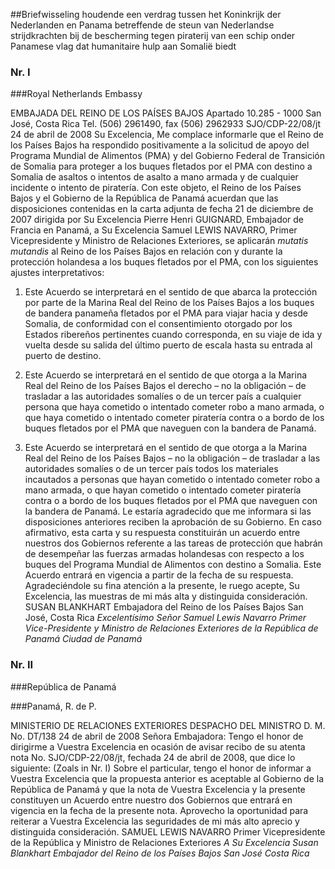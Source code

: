 <meta http-equiv='Content-Type' content='text/html; charset=utf-8' />

##Briefwisseling houdende een verdrag tussen het Koninkrijk der Nederlanden en Panama betreffende de steun van Nederlandse strijdkrachten bij de bescherming tegen piraterij van een schip onder Panamese vlag dat humanitaire hulp aan Somalië biedt

### Nr.  I  

###Royal Netherlands Embassy

EMBAJADA DEL REINO DE LOS PAÍSES BAJOS Apartado 10.285 - 1000 San José, Costa Rica Tel. (506) 2961490, fax (506) 2962933 SJO/CDP-22/08/jt 24 de abril de 2008 Su Excelencia, Me complace informarle que el Reino de los Países Bajos ha respondido positivamente a la solicitud de apoyo del Programa Mundial de Alimentos (PMA) y del Gobierno Federal de Transición de Somalia para proteger a los buques fletados por el PMA con destino a Somalia de asaltos o intentos de asalto a mano armada y de cualquier incidente o intento de piratería. Con este objeto, el Reino de los Países Bajos y el Gobierno de la República de Panamá acuerdan que las disposiciones contenidas en la carta adjunta de fecha 21 de diciembre de 2007 dirigida por Su Excelencia Pierre Henri GUIGNARD, Embajador de Francia en Panamá, a Su Excelencia Samuel LEWIS NAVARRO, Primer Vicepresidente y Ministro de Relaciones Exteriores, se aplicarán *mutatis mutandis* al Reino de los Países Bajos en relación con y durante la protección holandesa a los buques fletados por el PMA, con los siguientes ajustes interpretativos: 

1. Este Acuerdo se interpretará en el sentido de que abarca la protección por parte de la Marina Real del Reino de los Países Bajos a los buques de bandera panameña fletados por el PMA para viajar hacia y desde Somalia, de conformidad con el consentimiento otorgado por los Estados ribereños pertinentes cuando corresponda, en su viaje de ida y vuelta desde su salida del último puerto de escala hasta su entrada al puerto de destino.  

2. Este Acuerdo se interpretará en el sentido de que otorga a la Marina Real del Reino de los Países Bajos el derecho – no la obligación – de trasladar a las autoridades somalíes o de un tercer país a cualquier persona que haya cometido o intentado cometer robo a mano armada, o que haya cometido o intentado cometer piratería contra o a bordo de los buques fletados por el PMA que naveguen con la bandera de Panamá.  

3. Este Acuerdo se interpretará en el sentido de que otorga a la Marina Real del Reino de los Países Bajos – no la obligación – de trasladar a las autoridades somalíes o de un tercer país todos los materiales incautados a personas que hayan cometido o intentado cometer robo a mano armada, o que hayan cometido o intentado cometer piratería contra o a bordo de los buques fletados por el PMA que naveguen con la bandera de Panamá.   Le estaría agradecido que me informara si las disposiciones anteriores reciben la aprobación de su Gobierno. En caso afirmativo, esta carta y su respuesta constituirán un acuerdo entre nuestros dos Gobiernos referente a las tareas de protección que habrán de desempeñar las fuerzas armadas holandesas con respecto a los buques del Programa Mundial de Alimentos con destino a Somalia. Este Acuerdo entrará en vigencia a partir de la fecha de su respuesta. Agradeciéndole su fina atención a la presente, le ruego acepte, Su Excelencia, las muestras de mi más alta y distinguida consideración. SUSAN BLANKHART Embajadora del Reino de los Países Bajos San José, Costa Rica  *Excelentísimo Señor*   *Samuel Lewis Navarro*   *Primer Vice-Presidente y*   *Ministro de Relaciones Exteriores de la República de Panamá*   *Ciudad de Panamá*    

### Nr.  II  

###República de Panamá

###Panamá, R. de P.

MINISTERIO DE RELACIONES EXTERIORES DESPACHO DEL MINISTRO D. M. No. DT/138 24 de abril de 2008 Señora Embajadora: Tengo el honor de dirigirme a Vuestra Excelencia en ocasión de avisar recibo de su atenta nota No. SJO/CDP-22/08/jt, fechada 24 de abril de 2008, que dice lo siguiente:  (Zoals in Nr. I)  Sobre el particular, tengo el honor de informar a Vuestra Excelencia que la propuesta anterior es aceptable al Gobierno de la República de Panamá y que la nota de Vuestra Excelencia y la presente constituyen un Acuerdo entre nuestro dos Gobiernos que entrará en vigencia en la fecha de la presente nota. Aprovecho la oportunidad para reiterar a Vuestra Excelencia las seguridades de mi más alto aprecio y distinguida consideración. SAMUEL LEWIS NAVARRO Primer Vicepresidente de la República y Ministro de Relaciones Exteriores  *A Su Excelencia*   *Susan Blankhart*   *Embajador del Reino de los Países Bajos*   *San José*   *Costa Rica*    

